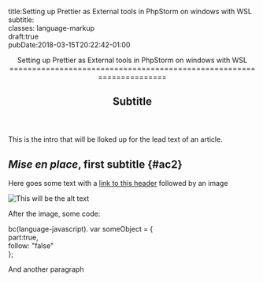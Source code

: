 title:Setting up Prettier as External tools in PhpStorm on windows with WSL\
subtitle:\
classes: language-markup\
draft:true\
pubDate:2018-03-15T20:22:42-01:00

<header>
<hgroup>
Setting up Prettier as External tools in PhpStorm on windows with WSL
=====================================================================

Subtitle
--------

</hgroup>
</header>
This is the intro that will be lloked up for the lead text of an article.

*<span lang="fr">Mise en place</span>*, first subtitle {#ac2}
------------------------------------------------------

Here goes some text with a [link to this header](#ac2) followed by an image

![This will be the alt text](img/content/file-structure-postcss-guide.png "This will be the alt text")

After the image, some code:

bc(language-javascript). var someObject = {\
part:true,\
follow: "false"\
};

And another paragraph
